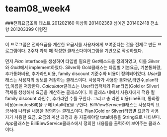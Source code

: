 # team08_week4
###전화요금조회 테스트 
201202160 이상희
201402369 심예인
201402418 전소향
201203399 이형진

<hr/>
이 프로그램은 전화요금을 계산한 요금서를 사용자에게 보여준다는 것을 전제로 만든 프로그램이다. 2주차 과제 때 작성한 클래스다이어그램을 기반으로 작성하였다.

 먼저 *Plan* interface를 생성하여 타입별 필요한 Get메소드를 정의하였고, 이를 *Silver*와 *Gold*에서 implement하였다. Silver와 Gold클래스는 타입별 기본요금, 기본통화량, 추가통화비용, 추가라인비용, family discount 기준수와 비용이 정의되어있다.
 *User*클래스는 사용자의 정보를 저장하는 클래스이다. 사용자가 사용한 통화량,라인수,plan타입,이름을 저장한다. 
 *Calculator*클래스는 User타입객체와 Plan타입(Gold or Silver)객체를 생성해서 요금을 계산하는 클래스이다. 이 클래스 내에서 사용자에게 적용 될 family discount 라인수, 추가라인 수를 구한다. 그리고 총 라인 비용(lineBill), 통화량 비용(minutesBill)을 구해 total비용을 구한다. 
 *BillViewService*클래스는  사용자의 요금서에 나타낼 내용을 정의하는 클래스이다. Plan(Gold or Silver)타입별 요금과 사용자가 사용한 요금, 요금의 계산 과정과 총 지출해야할 total비용을 String으로 나타낸다. 
 *App*클래스는 BillBiewService클래스에서 정의한 내용들을 출력하여 보여주는 클래스이다. 
 
